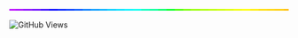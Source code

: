 <img style="width:100%;height:3px;" src="./bar.gif" />

![GitHub Views](https://komarev.com/ghpvc/?username=VishruthVS)


